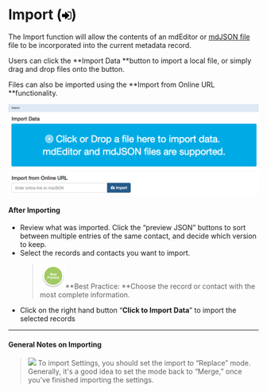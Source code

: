 # Import \(![](/assets/symbol_sign-in_16.png)\)

The Import function will allow the contents of an mdEditor or [mdJSON file](https://github.com/adiwg/mdJson-schemas/blob/master/test/draft-04.json)  file to be incorporated into the current metadata record.

Users can click the **Import Data **button to import a local file, or simply drag and drop files onto the button.

Files can also be imported using the **Import from Online URL **functionality.

![](/assets/Import_Window.png)

#### After Importing

* Review what was imported. Click the “preview JSON” buttons to sort between multiple entries of the same contact, and decide which version to keep. 
* Select the records and contacts you want to import.
  > ![](/assets/BestPracticeSmall.png)**Best Practice: **Choose the record or contact with the most complete information.
* Click on the right hand button “**Click to Import Data**” to import the selected records

---

#### General Notes on Importing

> ![](blob:https://www.gitbook.com/a48a9aea-8379-4711-b95a-5c09780d8023) To import Settings, you should set the import to “Replace” mode. Generally, it's a good idea to set the mode back to “Merge,” once you’ve finished importing the settings.



